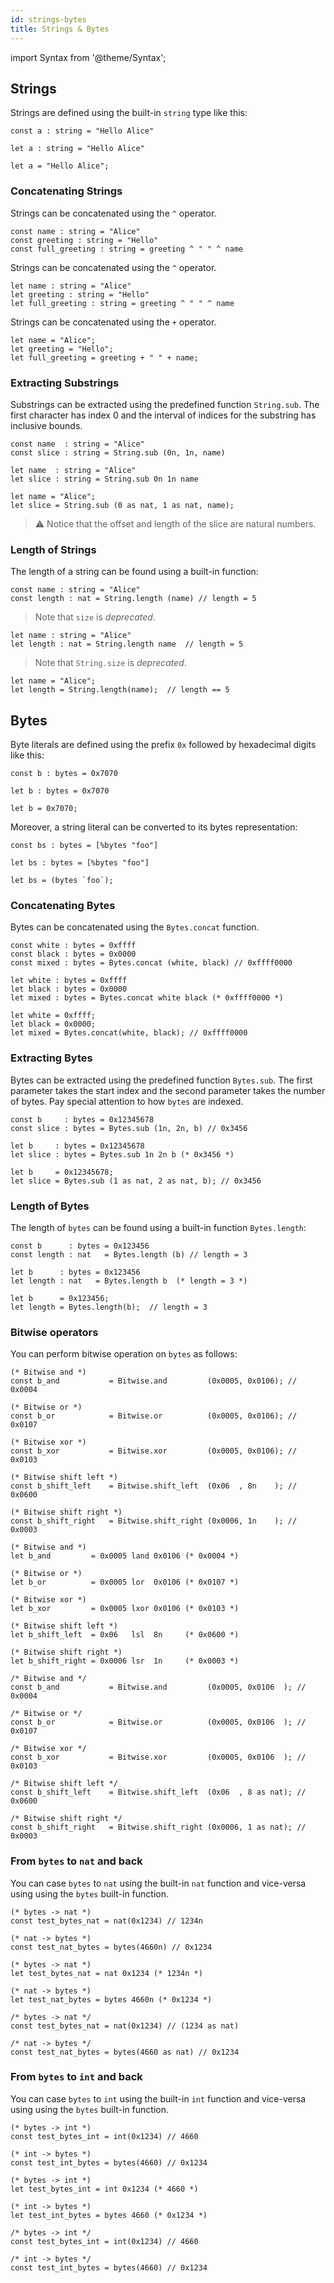 ```yaml
---
id: strings-bytes
title: Strings & Bytes
---
```


import Syntax from '@theme/Syntax';

## Strings

Strings are defined using the built-in `string` type like this:

<Syntax syntax="pascaligo">

```
const a : string = "Hello Alice"
```

</Syntax>
<Syntax syntax="cameligo">

```
let a : string = "Hello Alice"
```

</Syntax>

<Syntax syntax="jsligo">

```jsligo
let a = "Hello Alice";
```

</Syntax>

### Concatenating Strings

<Syntax syntax="pascaligo">

Strings can be concatenated using the `^` operator.

```pascaligo group=a
const name : string = "Alice"
const greeting : string = "Hello"
const full_greeting : string = greeting ^ " " ^ name
```

</Syntax>
<Syntax syntax="cameligo">

Strings can be concatenated using the `^` operator.

```cameligo group=a
let name : string = "Alice"
let greeting : string = "Hello"
let full_greeting : string = greeting ^ " " ^ name
```

</Syntax>

<Syntax syntax="jsligo">

Strings can be concatenated using the `+` operator.

```jsligo group=a
let name = "Alice";
let greeting = "Hello";
let full_greeting = greeting + " " + name;
```

</Syntax>



### Extracting Substrings

Substrings can be extracted using the predefined function
`String.sub`. The first character has index 0 and the interval of
indices for the substring has inclusive bounds.

<Syntax syntax="pascaligo">

```pascaligo group=b
const name  : string = "Alice"
const slice : string = String.sub (0n, 1n, name)
```

</Syntax>
<Syntax syntax="cameligo">

```cameligo group=b
let name  : string = "Alice"
let slice : string = String.sub 0n 1n name
```

</Syntax>

<Syntax syntax="jsligo">

```jsligo group=b
let name = "Alice";
let slice = String.sub (0 as nat, 1 as nat, name);
```

</Syntax>

> ⚠️ Notice that the offset and length of the slice are natural
> numbers.

### Length of Strings

The length of a string can be found using a built-in function:

<Syntax syntax="pascaligo">

```pascaligo group=c
const name : string = "Alice"
const length : nat = String.length (name) // length = 5
```

> Note that `size` is *deprecated*. 

</Syntax>
<Syntax syntax="cameligo">

```cameligo group=c
let name : string = "Alice"
let length : nat = String.length name  // length = 5
```

> Note that `String.size` is *deprecated*.

</Syntax>

<Syntax syntax="jsligo">

```jsligo group=c
let name = "Alice";
let length = String.length(name);  // length == 5
```

</Syntax>

## Bytes

Byte literals are defined using the prefix `0x` followed by hexadecimal digits like this:

<Syntax syntax="pascaligo">

```pascaligo
const b : bytes = 0x7070
```

</Syntax>
<Syntax syntax="cameligo">

```cameligo
let b : bytes = 0x7070
```

</Syntax>

<Syntax syntax="jsligo">

```jsligo
let b = 0x7070;
```

</Syntax>

Moreover, a string literal can be converted to its bytes representation:

<Syntax syntax="pascaligo">

```pascaligo
const bs : bytes = [%bytes "foo"]
```

</Syntax>
<Syntax syntax="cameligo">

```cameligo
let bs : bytes = [%bytes "foo"]
```

</Syntax>

<Syntax syntax="jsligo">

```jsligo
let bs = (bytes `foo`);
```

</Syntax>


### Concatenating Bytes

Bytes can be concatenated using the `Bytes.concat` function.

<Syntax syntax="pascaligo">

```pascaligo group=d
const white : bytes = 0xffff
const black : bytes = 0x0000
const mixed : bytes = Bytes.concat (white, black) // 0xffff0000
```

</Syntax>
<Syntax syntax="cameligo">

```cameligo group=d
let white : bytes = 0xffff
let black : bytes = 0x0000
let mixed : bytes = Bytes.concat white black (* 0xffff0000 *)
```

</Syntax>

<Syntax syntax="jsligo">

```jsligo group=d
let white = 0xffff;
let black = 0x0000;
let mixed = Bytes.concat(white, black); // 0xffff0000
```

</Syntax>

### Extracting Bytes

Bytes can be extracted using the predefined function `Bytes.sub`.  The
first parameter takes the start index and the second parameter takes
the number of bytes. Pay special attention to how `bytes` are
indexed.

<Syntax syntax="pascaligo">

```pascaligo group=e
const b     : bytes = 0x12345678
const slice : bytes = Bytes.sub (1n, 2n, b) // 0x3456
```

</Syntax>
<Syntax syntax="cameligo">

```cameligo group=e
let b     : bytes = 0x12345678
let slice : bytes = Bytes.sub 1n 2n b (* 0x3456 *)
```

</Syntax>

<Syntax syntax="jsligo">

```jsligo group=e
let b     = 0x12345678;
let slice = Bytes.sub (1 as nat, 2 as nat, b); // 0x3456
```

</Syntax>

### Length of Bytes

The length of `bytes` can be found using a built-in function `Bytes.length`:

<Syntax syntax="pascaligo">

```pascaligo group=f
const b      : bytes = 0x123456
const length : nat   = Bytes.length (b) // length = 3
```

</Syntax>
<Syntax syntax="cameligo">

```cameligo group=f
let b      : bytes = 0x123456
let length : nat   = Bytes.length b  (* length = 3 *)
```

</Syntax>

<Syntax syntax="jsligo">

```jsligo group=f
let b      = 0x123456;
let length = Bytes.length(b);  // length = 3
```

</Syntax>

### Bitwise operators

You can perform bitwise operation on `bytes` as follows:

<Syntax syntax="pascaligo">

```pascaligo group=g
(* Bitwise and *)
const b_and           = Bitwise.and         (0x0005, 0x0106); // 0x0004

(* Bitwise or *)
const b_or            = Bitwise.or          (0x0005, 0x0106); // 0x0107

(* Bitwise xor *)
const b_xor           = Bitwise.xor         (0x0005, 0x0106); // 0x0103

(* Bitwise shift left *)
const b_shift_left    = Bitwise.shift_left  (0x06  , 8n    ); // 0x0600

(* Bitwise shift right *)
const b_shift_right   = Bitwise.shift_right (0x0006, 1n    ); // 0x0003
```

</Syntax>
<Syntax syntax="cameligo">

```cameligo group=g
(* Bitwise and *)
let b_and         = 0x0005 land 0x0106 (* 0x0004 *)

(* Bitwise or *)
let b_or          = 0x0005 lor  0x0106 (* 0x0107 *)

(* Bitwise xor *)
let b_xor         = 0x0005 lxor 0x0106 (* 0x0103 *)

(* Bitwise shift left *)
let b_shift_left  = 0x06   lsl  8n     (* 0x0600 *)

(* Bitwise shift right *)
let b_shift_right = 0x0006 lsr  1n     (* 0x0003 *)
```

</Syntax>

<Syntax syntax="jsligo">

```jsligo group=g
/* Bitwise and */
const b_and           = Bitwise.and         (0x0005, 0x0106  ); // 0x0004

/* Bitwise or */
const b_or            = Bitwise.or          (0x0005, 0x0106  ); // 0x0107

/* Bitwise xor */
const b_xor           = Bitwise.xor         (0x0005, 0x0106  ); // 0x0103

/* Bitwise shift left */
const b_shift_left    = Bitwise.shift_left  (0x06  , 8 as nat); // 0x0600

/* Bitwise shift right */
const b_shift_right   = Bitwise.shift_right (0x0006, 1 as nat); // 0x0003
```

</Syntax>


### From `bytes` to `nat` and back

You can case `bytes` to `nat` using the built-in `nat` function and vice-versa 
using using the `bytes` built-in function.

<Syntax syntax="pascaligo">

```pascaligo group=h
(* bytes -> nat *)
const test_bytes_nat = nat(0x1234) // 1234n

(* nat -> bytes *)
const test_nat_bytes = bytes(4660n) // 0x1234
```

</Syntax>
<Syntax syntax="cameligo">

```cameligo group=h
(* bytes -> nat *)
let test_bytes_nat = nat 0x1234 (* 1234n *)

(* nat -> bytes *)
let test_nat_bytes = bytes 4660n (* 0x1234 *)
```

</Syntax>

<Syntax syntax="jsligo">

```jsligo group=h
/* bytes -> nat */
const test_bytes_nat = nat(0x1234) // (1234 as nat)

/* nat -> bytes */
const test_nat_bytes = bytes(4660 as nat) // 0x1234
```

</Syntax>

### From `bytes` to `int` and back

You can case `bytes` to `int` using the built-in `int` function and vice-versa 
using using the `bytes` built-in function.

<Syntax syntax="pascaligo">

```pascaligo group=h
(* bytes -> int *)
const test_bytes_int = int(0x1234) // 4660

(* int -> bytes *)
const test_int_bytes = bytes(4660) // 0x1234
```

</Syntax>
<Syntax syntax="cameligo">

```cameligo group=h
(* bytes -> int *)
let test_bytes_int = int 0x1234 (* 4660 *)

(* int -> bytes *)
let test_int_bytes = bytes 4660 (* 0x1234 *)
```

</Syntax>

<Syntax syntax="jsligo">

```jsligo group=h
/* bytes -> int */
const test_bytes_int = int(0x1234) // 4660

/* int -> bytes */
const test_int_bytes = bytes(4660) // 0x1234
```

</Syntax>